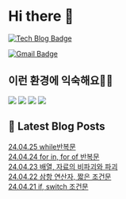 # Hi there 👋

[![Tech Blog Badge](http://img.shields.io/badge/tistory-black?style=flat-square&logo=Tistory&link=https://codingpracticenote.tistory.com/)](https://codingpracticenote.tistory.com/)
	
[![Gmail Badge](https://img.shields.io/badge/Gmail-d14836?style=flat-square&logo=Gmail&logoColor=white&link=mailto:tkdrnr1215@gmail.com)](mailto:tkdrnr1215@gmail.com)

## 이런 환경에 익숙해요✍🏼

<img src="https://img.shields.io/badge/CSS3-1572B6?style=flat-square&logo=CSS3&logoColor=white"/> </t>
<img src="https://img.shields.io/badge/HTML5-E34F26?style=flat-square&logo=HTML5&logoColor=white"/> 
<img src="https://img.shields.io/badge/JavaScript-F7DF1E?style=flat-square&logo=JavaScript&logoColor=white"/>
<img src="https://img.shields.io/badge/TypeScript-3178C6?style=flat-square&logo=TypeScript&logoColor=white"/>

## 📕 Latest Blog Posts

<a href=https://codingpracticenote.tistory.com/190>24.04.25 while반복문</a></br><a href=https://codingpracticenote.tistory.com/189>24.04.24 for in, for of 반복문</a></br><a href=https://codingpracticenote.tistory.com/188>24.04.23 배열, 자료의 비파괴와 파괴</a></br><a href=https://codingpracticenote.tistory.com/187>24.04.22  삼항 연산자, 짧은 조건문</a></br><a href=https://codingpracticenote.tistory.com/186>24.04.21 if, switch 조건문</a></br>
